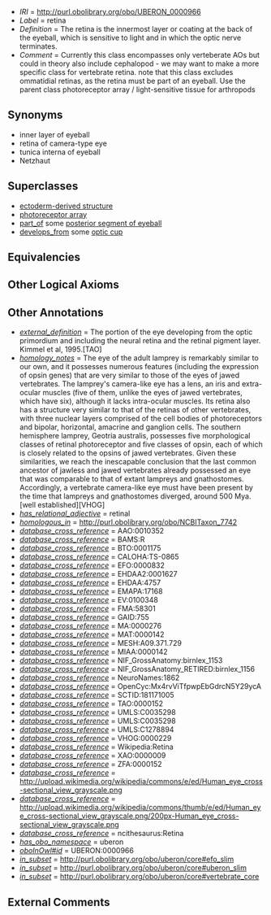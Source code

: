  * *IRI* = http://purl.obolibrary.org/obo/UBERON_0000966
 * *Label* = retina
 * *Definition* = The retina is the innermost layer or coating at the back of the eyeball, which is sensitive to light and in which the optic nerve terminates.
 * *Comment* = Currently this class encompasses only verteberate AOs but could in theory also include cephalopod - we may want to make a more specific class for vertebrate retina. note that this class excludes ommatidial retinas, as the retina must be part of an eyeball. Use the parent class photoreceptor array / light-sensitive tissue for arthropods

## Synonyms

 * inner layer of eyeball
 * retina of camera-type eye
 * tunica interna of eyeball
 * Netzhaut

## Superclasses

 * [ectoderm-derived structure](../../UBERON/21/UBERON_0004121.md)
 * [photoreceptor array](../../UBERON/88/UBERON_0005388.md)
 * [part_of](../../BFO/50/BFO_0000050.md) some [posterior segment of eyeball](../../UBERON/02/UBERON_0001802.md)
 * [develops_from](../../RO/02/RO_0002202.md) some [optic cup](../../UBERON/72/UBERON_0003072.md)

## Equivalencies


## Other Logical Axioms


## Other Annotations

 * *[external_definition](../../UBPROP/01/UBPROP_0000001.md)* = The portion of the eye developing from the optic primordium and including the neural retina and the retinal pigment layer. Kimmel et al, 1995.[TAO]
 * *[homology_notes](../../UBPROP/03/UBPROP_0000003.md)* = The eye of the adult lamprey is remarkably similar to our own, and it possesses numerous features (including the expression of opsin genes) that are very similar to those of the eyes of jawed vertebrates. The lamprey's camera-like eye has a lens, an iris and extra-ocular muscles (five of them, unlike the eyes of jawed vertebrates, which have six), although it lacks intra-ocular muscles. Its retina also has a structure very similar to that of the retinas of other vertebrates, with three nuclear layers comprised of the cell bodies of photoreceptors and bipolar, horizontal, amacrine and ganglion cells. The southern hemisphere lamprey, Geotria australis, possesses five morphological classes of retinal photoreceptor and five classes of opsin, each of which is closely related to the opsins of jawed vertebrates. Given these similarities, we reach the inescapable conclusion that the last common ancestor of jawless and jawed vertebrates already possessed an eye that was comparable to that of extant lampreys and gnathostomes. Accordingly, a vertebrate camera-like eye must have been present by the time that lampreys and gnathostomes diverged, around 500 Mya.[well established][VHOG]
 * *[has_relational_adjective](../../UBPROP/07/UBPROP_0000007.md)* = retinal
 * *[homologous_in](../../core#homologous/in/core#homologous_in.md)* = http://purl.obolibrary.org/obo/NCBITaxon_7742
 * *[database_cross_reference](../../ef/oboInOwl#hasDbXref.md)* = AAO:0010352
 * *[database_cross_reference](../../ef/oboInOwl#hasDbXref.md)* = BAMS:R
 * *[database_cross_reference](../../ef/oboInOwl#hasDbXref.md)* = BTO:0001175
 * *[database_cross_reference](../../ef/oboInOwl#hasDbXref.md)* = CALOHA:TS-0865
 * *[database_cross_reference](../../ef/oboInOwl#hasDbXref.md)* = EFO:0000832
 * *[database_cross_reference](../../ef/oboInOwl#hasDbXref.md)* = EHDAA2:0001627
 * *[database_cross_reference](../../ef/oboInOwl#hasDbXref.md)* = EHDAA:4757
 * *[database_cross_reference](../../ef/oboInOwl#hasDbXref.md)* = EMAPA:17168
 * *[database_cross_reference](../../ef/oboInOwl#hasDbXref.md)* = EV:0100348
 * *[database_cross_reference](../../ef/oboInOwl#hasDbXref.md)* = FMA:58301
 * *[database_cross_reference](../../ef/oboInOwl#hasDbXref.md)* = GAID:755
 * *[database_cross_reference](../../ef/oboInOwl#hasDbXref.md)* = MA:0000276
 * *[database_cross_reference](../../ef/oboInOwl#hasDbXref.md)* = MAT:0000142
 * *[database_cross_reference](../../ef/oboInOwl#hasDbXref.md)* = MESH:A09.371.729
 * *[database_cross_reference](../../ef/oboInOwl#hasDbXref.md)* = MIAA:0000142
 * *[database_cross_reference](../../ef/oboInOwl#hasDbXref.md)* = NIF_GrossAnatomy:birnlex_1153
 * *[database_cross_reference](../../ef/oboInOwl#hasDbXref.md)* = NIF_GrossAnatomy_RETIRED:birnlex_1156
 * *[database_cross_reference](../../ef/oboInOwl#hasDbXref.md)* = NeuroNames:1862
 * *[database_cross_reference](../../ef/oboInOwl#hasDbXref.md)* = OpenCyc:Mx4rvViTfpwpEbGdrcN5Y29ycA
 * *[database_cross_reference](../../ef/oboInOwl#hasDbXref.md)* = SCTID:181171005
 * *[database_cross_reference](../../ef/oboInOwl#hasDbXref.md)* = TAO:0000152
 * *[database_cross_reference](../../ef/oboInOwl#hasDbXref.md)* = UMLS:C0035298
 * *[database_cross_reference](../../ef/oboInOwl#hasDbXref.md)* = UMLS:C0035298
 * *[database_cross_reference](../../ef/oboInOwl#hasDbXref.md)* = UMLS:C1278894
 * *[database_cross_reference](../../ef/oboInOwl#hasDbXref.md)* = VHOG:0000229
 * *[database_cross_reference](../../ef/oboInOwl#hasDbXref.md)* = Wikipedia:Retina
 * *[database_cross_reference](../../ef/oboInOwl#hasDbXref.md)* = XAO:0000009
 * *[database_cross_reference](../../ef/oboInOwl#hasDbXref.md)* = ZFA:0000152
 * *[database_cross_reference](../../ef/oboInOwl#hasDbXref.md)* = http://upload.wikimedia.org/wikipedia/commons/e/ed/Human_eye_cross-sectional_view_grayscale.png
 * *[database_cross_reference](../../ef/oboInOwl#hasDbXref.md)* = http://upload.wikimedia.org/wikipedia/commons/thumb/e/ed/Human_eye_cross-sectional_view_grayscale.png/200px-Human_eye_cross-sectional_view_grayscale.png
 * *[database_cross_reference](../../ef/oboInOwl#hasDbXref.md)* = ncithesaurus:Retina
 * *[has_obo_namespace](../../ce/oboInOwl#hasOBONamespace.md)* = uberon
 * *[oboInOwl#id](../../id/oboInOwl#id.md)* = UBERON:0000966
 * *[in_subset](../../et/oboInOwl#inSubset.md)* = http://purl.obolibrary.org/obo/uberon/core#efo_slim
 * *[in_subset](../../et/oboInOwl#inSubset.md)* = http://purl.obolibrary.org/obo/uberon/core#uberon_slim
 * *[in_subset](../../et/oboInOwl#inSubset.md)* = http://purl.obolibrary.org/obo/uberon/core#vertebrate_core

## External Comments

